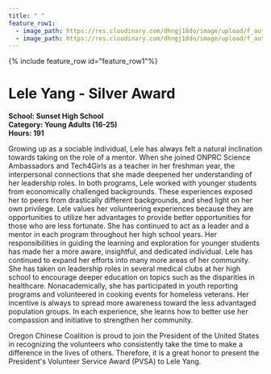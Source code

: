 ```yaml
---
title: " "
feature_row1:
  - image_path: https://res.cloudinary.com/dhngj18do/image/upload/f_auto,q_auto/v1/images/pvsa/2020_lele_yang
  - image_path: https://res.cloudinary.com/dhngj18do/image/upload/f_auto,q_auto/v1/images/activities/year_2020
---
```


{% include feature_row id="feature_row1"%}

# Lele Yang - Silver Award

**School: Sunset High School**  
**Category: Young Adults (16-25)**  
**Hours: 191**  

Growing up as a sociable individual, Lele has always felt a natural inclination towards taking on the role of a mentor. When she joined ONPRC Science Ambassadors and Tech4Girls as a teacher in her freshman year, the interpersonal connections that she made deepened her understanding of her leadership roles. In both programs, Lele worked with younger students from economically challenged backgrounds. These experiences exposed her to peers from drastically different backgrounds, and shed light on her own privilege. Lele values her volunteering experiences because they are opportunities to utilize her advantages to provide better opportunities for those who are less fortunate. She has continued to act as a leader and a mentor in each program throughout her high school years. Her responsibilities in guiding the learning and exploration for younger students has made her a more aware, insightful, and dedicated individual. Lele has continued to expand her efforts into many more areas of her community. She has taken on leadership roles in several medical clubs at her high school to encourage deeper education on topics such as the disparities in healthcare. Nonacademically, she has participated in youth reporting programs and volunteered in cooking events for homeless veterans. Her incentive is always to spread more awareness toward the less advantaged population groups. In each experience, she learns how to better use her compassion and initiative to strengthen her community.

Oregon Chinese Coalition is proud to join the President of the United States in recognizing the volunteers who consistently take the time to make a difference in the lives of others. Therefore, it is a great honor to present the President's Volunteer Service Award (PVSA) to Lele Yang.
